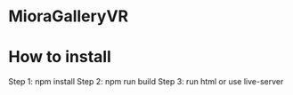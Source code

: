 # MioraGalleryVR

<h1>How to install</h1>
Step 1: npm install
Step 2: npm run build
Step 3: run html or use live-server